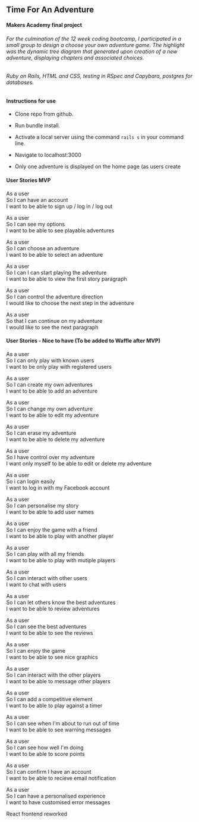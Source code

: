## **Time For An Adventure**
#### Makers Academy final project
###### For the culmination of the 12 week coding bootcamp, I participated in a small group to design a choose your own adventure game. The highlight was the dynamic tree diagram that generated upon creation of a new adventure, displaying chapters and associated choices.
###### Ruby on Rails, HTML and CSS, testing in RSpec and Capybara, postgres for databases.

#### Instructions for use
* Clone repo from github.
* Run bundle install.
* Activate a local server using the command `rails s` in your command line.
* Navigate to localhost:3000

* Only one adventure is displayed on the home page (as users create

#### User Stories MVP

As a user  
So I can have an account  
I want to be able  to sign up / log in / log out

As a user  
So I can see my options  
I want to be able to see playable adventures

As a user  
So I can choose an adventure     
I want to be able to select an adventure

As a user  
So I can I can start playing the adventure    
I want to be able to view the first story paragraph

As a user  
So I can control the adventure direction  
I would like to choose the next step in the adventure

As a user  
So that I can continue on my adventure  
I would like to see the next paragraph

#### User Stories - Nice to have (To be added to Waffle after MVP)

As a user   
So I can only play with known users   
I want to be only play with registered users

As a user  
So I can create my own adventures  
I want to be able to add an adventure

As a user  
So I can change my own adventure  
I want to be able to edit my adventure

As a user  
So I can erase my adventure  
I want to be able to delete my adventure

As a user  
So I have control over my adventure  
I want only myself to be able to edit or delete my adventure

As a user  
So i can login easily  
I want to log in with my Facebook account

As a user  
So I can personalise my story  
I want to be able to add user names

As a user  
So I can enjoy the game with a friend  
I want to be able to play with another player

As a user  
So I can play with all my friends  
I want to be able to play with mutiple players

As a user   
So I can interact with other users   
I want to chat with users

As a user  
So I can let others know the best adventures  
I want to be able to review adventures

As a user  
So I can see the best adventures  
I want to be able to see the reviews

As a user  
So I can enjoy the game  
I want to be able to see nice graphics

As a user  
So I can interact with the other players  
I want to be able to message other players

As a user  
So I can add a competitive element  
I want to be able to play against a timer

As a user  
So I can see when I'm about to run out of time  
I want to be able to see warning messages

As a user  
So I can see how well I'm doing  
I want to be able to score points

As a user   
So I can confirm I have an account   
I want to be able to recieve email notification

As a user   
So I can have a personalised experience   
I want to have customised error messages

React frontend reworked
